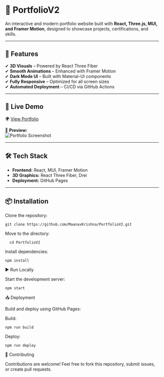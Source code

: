 # 🚀 PortfolioV2

An interactive and modern portfolio website built with **React, Three.js, MUI, and Framer Motion**, designed to showcase projects, certifications, and skills.

---

## 🌟 Features
✔ **3D Visuals** – Powered by React Three Fiber  
✔ **Smooth Animations** – Enhanced with Framer Motion  
✔ **Dark Mode UI** – Built with Material-UI components  
✔ **Fully Responsive** – Optimized for all screen sizes  
✔ **Automated Deployment** – CI/CD via GitHub Actions  

---

## 🔗 Live Demo  
🌍 [View Portfolio](https://maanavkrishna.github.io/PortfolioV2/)  

📸 **Preview:**  
![Portfolio Screenshot](./public/preview.png)

---

## 🛠️ Tech Stack  
- **Frontend:** React, MUI, Framer Motion  
- **3D Graphics:** React Three Fiber, Drei  
- **Deployment:** GitHub Pages  

---

## 📦 Installation  
Clone the repository:  
    
    git clone https://github.com/MaanavKrishna/PortfolioV2.git

Move to the directory:
      
      cd PortfolioV2

Install dependencies:

    npm install

▶️ Run Locally

Start the development server:

    npm start

📤 Deployment

Build and deploy using GitHub Pages:

Build:

    npm run build

Deploy:

    npm run deploy

🤝 Contributing

Contributions are welcome! Feel free to fork this repository, submit issues, or create pull requests.
